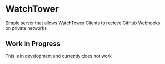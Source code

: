 # WatchTower
Simple server that allows WatchTower Clients to recieve GitHub Webhooks on private networks

## Work in Progress
This is in development and currently does not work